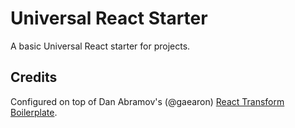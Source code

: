 Universal React Starter
=====================

A basic Universal React starter for projects.

## Credits

Configured on top of Dan Abramov's (@gaearon) [React Transform Boilerplate](https://github.com/gaearon/react-transform-boilerplate).
